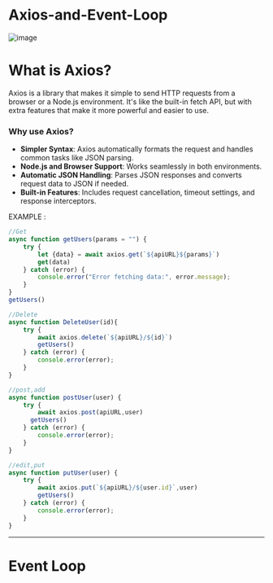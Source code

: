 # Axios-and-Event-Loop

![image](https://github.com/user-attachments/assets/6b1fcb49-cdf1-46ca-85a8-91db74b0350c)



# What is Axios?

Axios is a library that makes it simple to send HTTP requests from a browser or a Node.js environment. It's like the built-in fetch API, but with extra features that make it more powerful and easier to use.


### Why use Axios?

- **Simpler Syntax**: Axios automatically formats the request and handles common tasks like JSON parsing.
- **Node.js and Browser Support**: Works seamlessly in both environments.
- **Automatic JSON Handling**: Parses JSON responses and converts request data to JSON if needed.
- **Built-in Features**: Includes request cancellation, timeout settings, and response interceptors.

EXAMPLE :
```javascript
//Get
async function getUsers(params = "") {
    try {
        let {data} = await axios.get(`${apiURL}${params}`)
        get(data)         
    } catch (error) {
        console.error("Error fetching data:", error.message);
    }
} 
getUsers()
```

```javascript
//Delete
async function DeleteUser(id){
    try {
        await axios.delete(`${apiURL}/${id}`)
        getUsers()
    } catch (error) {
        console.error(error);  
    }
}
```

```javascript
//post,add
async function postUser(user) {
    try {
        await axios.post(apiURL,user)
      getUsers()
    } catch (error) {
        console.error(error);
    }
}
```

```javascript
//edit,put
async function putUser(user) {
    try {
        await axios.put(`${apiURL}/${user.id}`,user)
        getUsers()
    } catch (error) {
        console.error(error);
    }
}
```

---
# Event Loop
